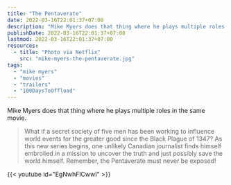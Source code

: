 ```yaml
---
title: "The Pentaverate"
date: 2022-03-16T22:01:37+07:00
description: "Mike Myers does that thing where he plays multiple roles in the same movie."
publishDate: 2022-03-16T22:01:37+07:00
lastmod: 2022-03-16T22:01:37+07:00
resources:
  - title: "Photo via Netflix"
    src: "mike-myers-the-pentaverate.jpg"
tags:
  - "mike myers"
  - "movies"
  - "trailers"
  - "100DaysToOffload"
---
```


Mike Myers does that thing where he plays multiple roles in the same movie.

> What if a secret society of five men has been working to influence world events for the greater good since the Black Plague of 1347? As this new series begins, one unlikely Canadian journalist finds himself embroiled in a mission to uncover the truth and just possibly save the world himself. Remember, the Pentaverate must never be exposed!

{{< youtube id="EgNwhFlCwwI" >}}
